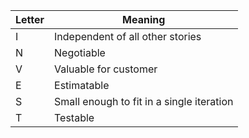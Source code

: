 | Letter | Meaning                                   |
| ------ | ----------------------------------------- |
| I      | Independent of all other stories          |
| N      | Negotiable                                |
| V      | Valuable for customer                     |
| E      | Estimatable                               |
| S      | Small enough to fit in a single iteration |
| T      | Testable                                  | 
